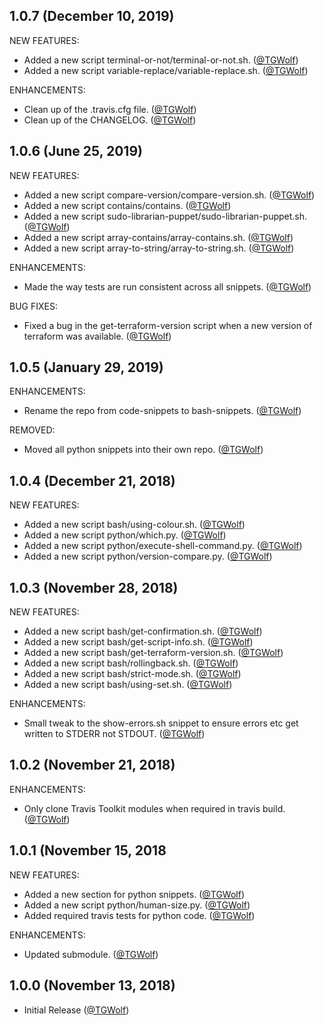 ## 1.0.7 (December 10, 2019)

NEW FEATURES:

* Added a new script terminal-or-not/terminal-or-not.sh. ([@TGWolf][])
* Added a new script variable-replace/variable-replace.sh. ([@TGWolf][])

ENHANCEMENTS:

* Clean up of the .travis.cfg file. ([@TGWolf][])
* Clean up of the CHANGELOG. ([@TGWolf][])

## 1.0.6 (June 25, 2019)

NEW FEATURES:

* Added a new script compare-version/compare-version.sh. ([@TGWolf][])
* Added a new script contains/contains. ([@TGWolf][])
* Added a new script sudo-librarian-puppet/sudo-librarian-puppet.sh. ([@TGWolf][])
* Added a new script array-contains/array-contains.sh. ([@TGWolf][])
* Added a new script array-to-string/array-to-string.sh. ([@TGWolf][])

ENHANCEMENTS:

* Made the way tests are run consistent across all snippets. ([@TGWolf][])

BUG FIXES:

* Fixed a bug in the get-terraform-version script when a new version of terraform was available. ([@TGWolf][])

## 1.0.5 (January 29, 2019)

ENHANCEMENTS:

* Rename the repo from code-snippets to bash-snippets. ([@TGWolf][])

REMOVED:

* Moved all python snippets into their own repo. ([@TGWolf][])

## 1.0.4 (December 21, 2018)

NEW FEATURES:

* Added a new script bash/using-colour.sh. ([@TGWolf][])
* Added a new script python/which.py. ([@TGWolf][])
* Added a new script python/execute-shell-command.py. ([@TGWolf][])
* Added a new script python/version-compare.py. ([@TGWolf][])

## 1.0.3 (November 28, 2018)

NEW FEATURES:

* Added a new script bash/get-confirmation.sh. ([@TGWolf][])
* Added a new script bash/get-script-info.sh. ([@TGWolf][])
* Added a new script bash/get-terraform-version.sh. ([@TGWolf][])
* Added a new script bash/rollingback.sh. ([@TGWolf][])
* Added a new script bash/strict-mode.sh. ([@TGWolf][])
* Added a new script bash/using-set.sh. ([@TGWolf][])

ENHANCEMENTS:

* Small tweak to the show-errors.sh snippet to ensure errors etc get written to STDERR not STDOUT. ([@TGWolf][])

## 1.0.2 (November 21, 2018)

ENHANCEMENTS:

* Only clone Travis Toolkit modules when required in travis build. ([@TGWolf][])

## 1.0.1 (November 15, 2018

NEW FEATURES:

* Added a new section for python snippets. ([@TGWolf][])
* Added a new script python/human-size.py. ([@TGWolf][])
* Added required travis tests for python code. ([@TGWolf][])

ENHANCEMENTS:

* Updated submodule. ([@TGWolf][])

## 1.0.0 (November 13, 2018)

* Initial Release ([@TGWolf][])

[@TGWolf]: https://github.com/TGWolf

[comment]: # (CHANGELOG Section Headers can be: ENHANCEMENTS, NEW FEATURES, BUG FIXES, NOTES, SECURITY, REMOVED, DEPRECATED)

